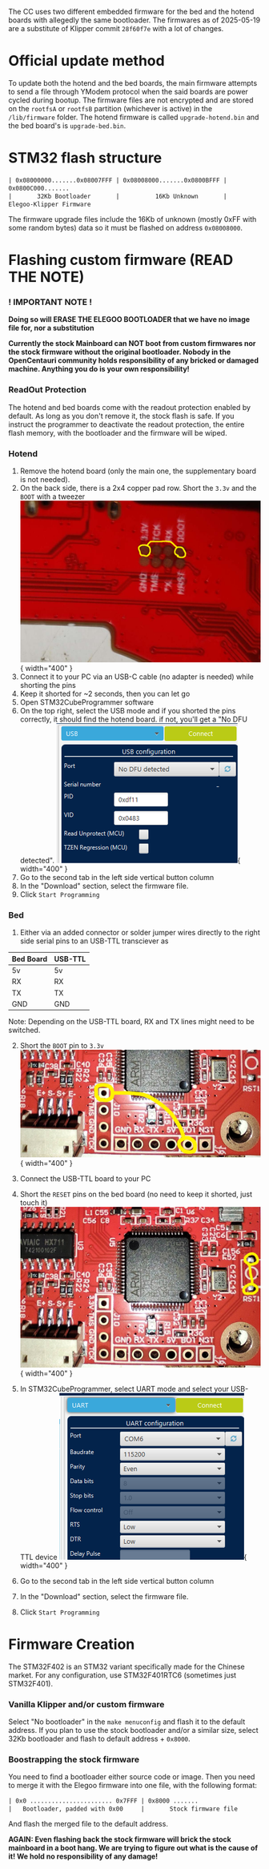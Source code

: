 The CC uses two different embedded firmware for the bed and the hotend boards with allegedly the same bootloader. The firmwares as of 2025-05-19 are a substitute of Klipper commit `28f60f7e` with a lot of changes.

# Official update method

To update both the hotend and the bed boards, the main firmware attempts to send a file through YModem protocol when the said boards are power cycled during bootup. The firmware files are not encrypted and are stored
on the `rootfsA` or `rootfsB` partition (whichever is active) in the `/lib/firmware` folder. The hotend firmware is called `upgrade-hotend.bin` and the bed board's is `upgrade-bed.bin`.

# STM32 flash structure

```
| 0x08000000.......0x08007FFF | 0x08008000.......0x0800BFFF | 0x0800C000.......
|       32Kb Bootloader       |          16Kb Unknown       |     Elegoo-Klipper Firmware
```

The firmware upgrade files include the 16Kb of unknown (mostly 0xFF with some random bytes) data so it must be flashed on address `0x08008000`.

# Flashing custom firmware (READ THE NOTE)

### **! IMPORTANT NOTE !**

**Doing so will ERASE THE ELEGOO BOOTLOADER that we have no image file for, nor a substitution**

**Currently the stock Mainboard can NOT boot from custom firmwares nor the stock firmware without the original
bootloader. Nobody in the OpenCentauri community holds responsibility of any bricked or damaged machine.
Anything you do is your own responsibility!**

### ReadOut Protection

The hotend and bed boards come with the readout protection enabled by default. As long as you don't remove it, the stock flash is safe. If you instruct the programmer to deactivate the readout protection, the entire flash memory, with the bootloader and the firmware will be wiped.

### Hotend

1. Remove the hotend board (only the main one, the supplementary board is not needed).
1. On the back side, there is a 2x4 copper pad row. Short the `3.3v` and the `BOOT` with a tweezer
![img](assets/HotendFlashPinShort.png){ width="400" }
1. Connect it to your PC via an USB-C cable (no adapter is needed) while shorting the pins
1. Keep it shorted for ~2 seconds, then you can let go
1. Open STM32CubeProgrammer software
1. On the top right, select the USB mode and if you shorted the pins correctly, it should find
the hotend board. if not, you'll get a "No DFU detected".
![img](assets/STM32CubeProgrammerMode.png){ width="400" }
1. Go to the second tab in the left side vertical button column
1. In the "Download" section, select the firmware file.
1. Click `Start Programming`

### Bed

1. Either via an added connector or solder jumper wires directly to the right side serial pins to an USB-TTL transciever as

|Bed Board|USB-TTL|
|--|--|
|5v|5v|
|RX|RX|
|TX|TX|
|GND|GND|

Note: Depending on the USB-TTL board, RX and TX lines might need to be switched.

2. Short the `BOOT` pin to `3.3v`
![img](assets/BedBoardFlashPinShort.png){ width="400" }

3. Connect the USB-TTL board to your PC

4. Short the `RESET` pins on the bed board (no need to keep it shorted, just touch it)
![img](assets/BedBoardResetPinShort.png){ width="400" }

5. In STM32CubeProgrammer, select UART mode and select your USB-TTL device
![img](assets/STM32CubeProgrammerModeUART.png){ width="400" }

6. Go to the second tab in the left side vertical button column
7. In the "Download" section, select the firmware file.
8. Click `Start Programming`

# Firmware Creation

The STM32F402 is an STM32 variant specifically made for the Chinese market. For any configuration, use STM32F401RTC6 (sometimes just STM32F401).

### Vanilla Klipper and/or custom firmware

Select "No bootloader" in the `make menuconfig` and flash it to the default address. If you plan to use the stock bootloader and/or a similar size, select 32Kb bootloader and flash to default address + `0x8000`.

### Boostrapping the stock firmware

You need to find a bootloader either source code or image. Then you need to merge it with the Elegoo firmware into one file, with the following format:

```
| 0x0 ....................... 0x7FFF | 0x8000 .......
|   Bootloader, padded with 0x00     |       Stock firmware file
```

And flash the merged file to the default address.

**AGAIN: Even flashing back the stock firmware will brick the stock mainboard in a boot hang. We are trying to figure out what is the cause of it! We hold no responsibility of any damage!**